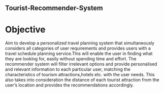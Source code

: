 ## Tourist-Recommender-System

# Objective
Aim to develop a personalized travel planning system that simultaneously considers all categories of user requirements and provides users with a travel schedule planning service.This will enable the user in finding what they are looking for, easily without spending time and effort.
The recommender system will filter irrelevant options and provide personalised and relevant information to each particular user, matching the characteristics of tourism attractions,hotels etc. with the user needs. This also takes into consideration the distance of each tourist attraction from the user’s location and provides the recommendations accordingly.


